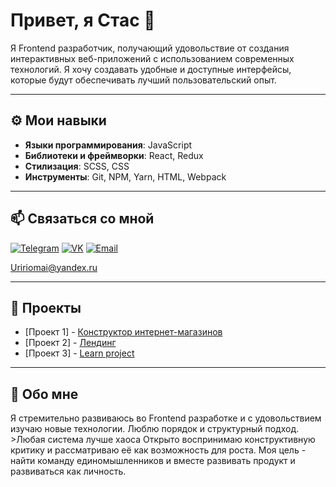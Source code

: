 # Привет, я Стас 👋

Я Frontend разработчик, получающий удовольствие от создания интерактивных веб-приложений с использованием современных технологий. 
Я хочу создавать удобные и доступные интерфейсы, которые будут обеспечивать лучший пользовательский опыт.

---

## ⚙️ Мои навыки

- **Языки программирования**: JavaScript
- **Библиотеки и фреймворки**: React, Redux
- **Стилизация**: SCSS, CSS
- **Инструменты**: Git, NPM, Yarn, HTML, Webpack

---

## 📫 Связаться со мной

[![Telegram](https://img.shields.io/badge/Telegram-26A5E4?style=flat&logo=telegram&logoColor=white)](https://t.me/ChuhlievSS)
[![VK](https://img.shields.io/badge/VK-4680C2?style=flat&logo=vk&logoColor=white)](https://vk.com/ChuhlievSS)
[![Email](https://img.shields.io/badge/Email-D14836?style=flat&logo=gmail&logoColor=white)](mailto:Uririomai@yandex.ru) 

Uririomai@yandex.ru

---

## 💼 Проекты

- [Проект 1] - [Конструктор интернет-магазинов](https://github.com/Uririomai/Maestro)
- [Проект 2] - [Лендинг](https://helenhaderer.ru/)
- [Проект 3] - [Learn project](https://uririomai.github.io/cookies/)

---

## 📖 Обо мне

Я стремительно развиваюсь во Frontend разработке и с удовольствием изучаю новые технологии. Люблю порядок и структурный подход. >Любая система лучше хаоса 
Открыто воспринимаю конструктивную критику и рассматриваю её как возможность для роста. Моя цель - найти команду единомышленников и вместе развивать продукт и развиваться как личность.
